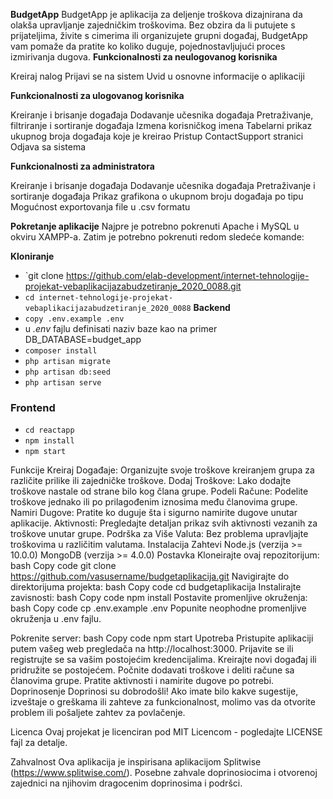 **BudgetApp**
BudgetApp je aplikacija za deljenje troškova dizajnirana da olakša upravljanje zajedničkim troškovima. Bez obzira da li putujete s prijateljima, živite s cimerima ili organizujete grupni događaj, BudgetApp vam pomaže da pratite ko koliko duguje, pojednostavljujući proces izmirivanja dugova.
**Funkcionalnosti za neulogovanog korisnika**

Kreiraj nalog
Prijavi se na sistem
Uvid u osnovne informacije o aplikaciji

**Funkcionalnosti za ulogovanog korisnika**

Kreiranje i brisanje događaja
Dodavanje učesnika događaja
Pretraživanje, filtriranje i sortiranje događaja
Izmena korisničkog imena
Tabelarni prikaz ukupnog broja događaja koje je kreirao 
Pristup ContactSupport stranici
Odjava sa sistema

**Funkcionalnosti za administratora**

Kreiranje i brisanje događaja
Dodavanje učesnika događaja
Pretraživanje i sortiranje događaja
Prikaz grafikona o ukupnom broju događaja po tipu
Mogućnost exportovanja file u .csv formatu

**Pokretanje aplikacije**
Najpre je potrebno pokrenuti Apache i MySQL u okviru XAMPP-a.
Zatim je potrebno pokrenuti redom sledeće komande:

**Kloniranje**
- `git clone https://github.com/elab-development/internet-tehnologije-projekat-vebaplikacijazabudzetiranje_2020_0088.git
- `cd internet-tehnologije-projekat-vebaplikacijazabudzetiranje_2020_0088`
**Backend**
- `copy .env.example .env`
- u _.env_ fajlu definisati naziv baze kao na primer DB_DATABASE=budget_app
- `composer install`
- `php artisan migrate`
- `php artisan db:seed`
- `php artisan serve`
### Frontend
- `cd reactapp`
- `npm install`
- `npm start`


















Funkcije
Kreiraj Događaje: Organizujte svoje troškove kreiranjem grupa za različite prilike ili zajedničke troškove.
Dodaj Troškove: Lako dodajte troškove nastale od strane bilo kog člana grupe.
Podeli Račune: Podelite troškove jednako ili po prilagođenim iznosima među članovima grupe.
Namiri Dugove: Pratite ko duguje šta i sigurno namirite dugove unutar aplikacije.
Aktivnosti: Pregledajte detaljan prikaz svih aktivnosti vezanih za troškove unutar grupe.
Podrška za Više Valuta: Bez problema upravljajte troškovima u različitim valutama.
Instalacija
Zahtevi
Node.js (verzija >= 10.0.0)
MongoDB (verzija >= 4.0.0)
Postavka
Kloneirajte ovaj repozitorijum:
bash
Copy code
git clone https://github.com/vasusername/budgetaplikacija.git
Navigirajte do direktorijuma projekta:
bash
Copy code
cd budgetaplikacija
Instalirajte zavisnosti:
bash
Copy code
npm install
Postavite promenljive okruženja:
bash
Copy code
cp .env.example .env
Popunite neophodne promenljive okruženja u .env fajlu.

Pokrenite server:
bash
Copy code
npm start
Upotreba
Pristupite aplikaciji putem vašeg web pregledača na http://localhost:3000.
Prijavite se ili registrujte se sa vašim postojećim kredencijalima.
Kreirajte novi događaj ili pridružite se postojećem.
Počnite dodavati troškove i deliti račune sa članovima grupe.
Pratite aktivnosti i namirite dugove po potrebi.
Doprinosenje
Doprinosi su dobrodošli! Ako imate bilo kakve sugestije, izveštaje o greškama ili zahteve za funkcionalnost, molimo vas da otvorite problem ili pošaljete zahtev za povlačenje.

Licenca
Ovaj projekat je licenciran pod MIT Licencom - pogledajte LICENSE fajl za detalje.

Zahvalnost
Ova aplikacija je inspirisana aplikacijom Splitwise (https://www.splitwise.com/).
Posebne zahvale doprinosiocima i otvorenoj zajednici na njihovim dragocenim doprinosima i podršci.
